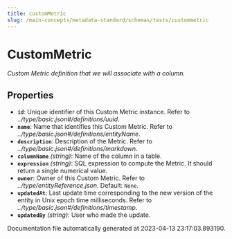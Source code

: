 ```yaml
---
title: customMetric
slug: /main-concepts/metadata-standard/schemas/tests/custommetric
---
```


# CustomMetric

*Custom Metric definition that we will associate with a column.*

## Properties

- **`id`**: Unique identifier of this Custom Metric instance. Refer to *../type/basic.json#/definitions/uuid*.
- **`name`**: Name that identifies this Custom Metric. Refer to *../type/basic.json#/definitions/entityName*.
- **`description`**: Description of the Metric. Refer to *../type/basic.json#/definitions/markdown*.
- **`columnName`** *(string)*: Name of the column in a table.
- **`expression`** *(string)*: SQL expression to compute the Metric. It should return a single numerical value.
- **`owner`**: Owner of this Custom Metric. Refer to *../type/entityReference.json*. Default: `None`.
- **`updatedAt`**: Last update time corresponding to the new version of the entity in Unix epoch time milliseconds. Refer to *../type/basic.json#/definitions/timestamp*.
- **`updatedBy`** *(string)*: User who made the update.


Documentation file automatically generated at 2023-04-13 23:17:03.893190.
